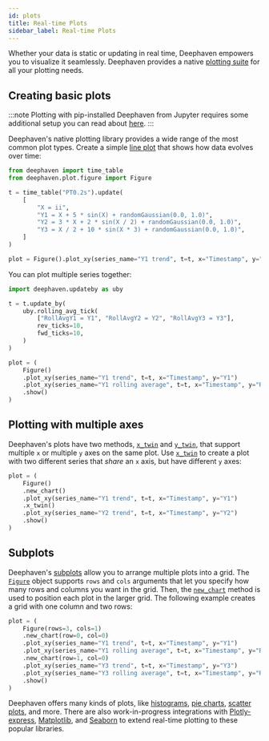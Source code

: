 ```yaml
---
id: plots
title: Real-time Plots
sidebar_label: Real-time Plots
---
```


Whether your data is static or updating in real time, Deephaven empowers you to visualize it seamlessly. Deephaven provides a native [plotting suite](https://deephaven.io/core/pydoc/code/deephaven.plot.html#module-deephaven.plot) for all your plotting needs.

## Creating basic plots

:::note
Plotting with pip-installed Deephaven from Jupyter requires some additional setup you can read about [here](https://deephaven.io/core/docs/how-to-guides/jupyter/).
:::

Deephaven's native plotting library provides a wide range of the most common plot types. Create a simple [line plot](https://en.wikipedia.org/wiki/Line_chart) that shows how data evolves over time:

```python
from deephaven import time_table
from deephaven.plot.figure import Figure

t = time_table("PT0.2s").update(
    [
        "X = ii",
        "Y1 = X + 5 * sin(X) + randomGaussian(0.0, 1.0)",
        "Y2 = 3 * X + 2 * sin(X / 2) + randomGaussian(0.0, 1.0)",
        "Y3 = X / 2 + 10 * sin(X * 3) + randomGaussian(0.0, 1.0)",
    ]
)

plot = Figure().plot_xy(series_name="Y1 trend", t=t, x="Timestamp", y="Y1").show()
```

You can plot multiple series together:

```python
import deephaven.updateby as uby

t = t.update_by(
    uby.rolling_avg_tick(
        ["RollAvgY1 = Y1", "RollAvgY2 = Y2", "RollAvgY3 = Y3"],
        rev_ticks=10,
        fwd_ticks=10,
    )
)

plot = (
    Figure()
    .plot_xy(series_name="Y1 trend", t=t, x="Timestamp", y="Y1")
    .plot_xy(series_name="Y1 rolling average", t=t, x="Timestamp", y="RollAvgY1")
    .show()
)
```

## Plotting with multiple axes

Deephaven's plots have two methods, [`x_twin`](https://deephaven.io/core/pydoc/code/deephaven.plot.figure.html#deephaven.plot.figure.Figure.x_twin) and [`y_twin`](https://deephaven.io/core/pydoc/code/deephaven.plot.figure.html#deephaven.plot.figure.Figure.y_twin), that support multiple `x` or multiple `y` axes on the same plot. Use [`x_twin`](https://deephaven.io/core/pydoc/code/deephaven.plot.figure.html#deephaven.plot.figure.Figure.x_twin) to create a plot with two different series that _share_ an `x` axis, but have different `y` axes:

```python
plot = (
    Figure()
    .new_chart()
    .plot_xy(series_name="Y1 trend", t=t, x="Timestamp", y="Y1")
    .x_twin()
    .plot_xy(series_name="Y2 trend", t=t, x="Timestamp", y="Y2")
    .show()
)
```

## Subplots

Deephaven's [subplots](https://deephaven.io/core/docs/how-to-guides/plotting/subplots/) allow you to arrange multiple plots into a grid. The [`Figure`](https://deephaven.io/core/pydoc/code/deephaven.plot.figure.html#deephaven.plot.figure.Figure) object supports `rows` and `cols` arguments that let you specify how many rows and columns you want in the grid. Then, the [`new_chart`](https://deephaven.io/core/pydoc/code/deephaven.plot.figure.html#deephaven.plot.figure.Figure.new_chart) method is used to position each plot in the larger grid. The following example creates a grid with one column and two rows:

```python
plot = (
    Figure(rows=3, cols=1)
    .new_chart(row=0, col=0)
    .plot_xy(series_name="Y1 trend", t=t, x="Timestamp", y="Y1")
    .plot_xy(series_name="Y1 rolling average", t=t, x="Timestamp", y="RollAvgY1")
    .new_chart(row=1, col=0)
    .plot_xy(series_name="Y3 trend", t=t, x="Timestamp", y="Y3")
    .plot_xy(series_name="Y3 rolling average", t=t, x="Timestamp", y="RollAvgY3")
    .show()
)
```

Deephaven offers many kinds of plots, like [histograms](https://deephaven.io/core/docs/how-to-guides/plotting/histogram/), [pie charts](https://deephaven.io/core/docs/how-to-guides/plotting/pie/), [scatter plots](https://deephaven.io/core/docs/how-to-guides/plotting/xy-series/#xy-series-as-a-scatter-plot), and more. There are also work-in-progress integrations with [Plotly-express](https://plotly.com/python/plotly-express/), [Matplotlib](https://matplotlib.org), and [Seaborn](https://seaborn.pydata.org) to extend real-time plotting to these popular libraries.
